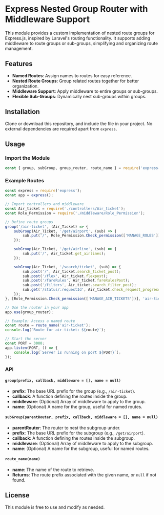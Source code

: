 # Express Nested Group Router with Middleware Support

This module provides a custom implementation of nested route groups for Express.js, inspired by Laravel's routing functionality. It supports adding middleware to route groups or sub-groups, simplifying and organizing route management.

## Features

- **Named Routes**: Assign names to routes for easy reference.
- **Nested Route Groups**: Group related routes together for better organization.
- **Middleware Support**: Apply middleware to entire groups or sub-groups.
- **Flexible Sub-Groups**: Dynamically nest sub-groups within groups.

## Installation

Clone or download this repository, and include the file in your project. No external dependencies are required apart from `express`.

## Usage

### Import the Module

```javascript
const { group, subGroup, group_router, route_name } = require('express-group-router');
```

### Example Routes

```javascript
const express = require('express');
const app = express();

// Import controllers and middleware
const Air_ticket = require('./controllers/Air_ticket');
const Role_Permission = require('./middleware/Role_Permission');

// Define route groups
group('/air-ticket', (Air_Ticket) => {
    subGroup(Air_Ticket, '/get/airport', (sub) => {
        sub.put('/', Role_Permission.Check_permission(['MANAGE_ROLES']), Air_ticket.get_airport);
    });

    subGroup(Air_Ticket, '/get/airline', (sub) => {
        sub.put('/', Air_ticket.get_airlines);
    });

    subGroup(Air_Ticket, '/search/ticket', (sub) => {
        sub.post('/', Air_ticket.search_ticket_post);
        sub.post('/flex', Air_ticket.flexpost);
        sub.post('/fareRules', Air_ticket.fareRulesPost);
        sub.post('/filters', Air_ticket.search_filter_post);
        sub.get('/status/:requestId', Air_ticket.check_request_progress);
    });
}, [Role_Permission.Check_permission(['MANAGE_AIR_TICKETS'])], 'air-ticket');

// Use the router in your app
app.use(group_router);

// Example: Access a named route
const route = route_name('air-ticket');
console.log(`Route for air-ticket: ${route}`);

// Start the server
const PORT = 3000;
app.listen(PORT, () => {
    console.log(`Server is running on port ${PORT}`);
});
```

### API

#### `group(prefix, callback, middleware = [], name = null)`

- **prefix**: The base URL prefix for the group (e.g., `/air-ticket`).
- **callback**: A function defining the routes inside the group.
- **middleware**: (Optional) Array of middleware to apply to the group.
- **name**: (Optional) A name for the group, useful for named routes.

#### `subGroup(parentRouter, prefix, callback, middleware = [], name = null)`

- **parentRouter**: The router to nest the subgroup under.
- **prefix**: The base URL prefix for the subgroup (e.g., `/get/airport`).
- **callback**: A function defining the routes inside the subgroup.
- **middleware**: (Optional) Array of middleware to apply to the subgroup.
- **name**: (Optional) A name for the subgroup, useful for named routes.

#### `route_name(name)`

- **name**: The name of the route to retrieve.
- **Returns**: The route prefix associated with the given name, or `null` if not found.

## License

This module is free to use and modify as needed.
